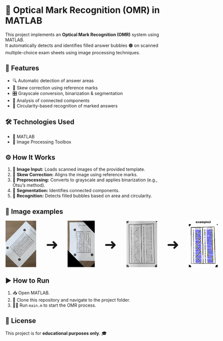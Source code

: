 # 📝 Optical Mark Recognition (OMR) in MATLAB

This project implements an **Optical Mark Recognition (OMR)** system using MATLAB.  
It automatically detects and identifies filled answer bubbles 🟤 on scanned multiple-choice exam sheets using image processing techniques.

## 🚀 Features

- 🔍 Automatic detection of answer areas  
- 📐 Skew correction using reference marks  
- 🎛️ Grayscale conversion, binarization & segmentation  
- 🧩 Analysis of connected components  
- 🔵 Circularity-based recognition of marked answers

## 🛠️ Technologies Used

- 🧠 MATLAB  
- 🧰 Image Processing Toolbox

## ⚙️ How It Works

1. 📂 **Image Input:** Loads scanned images of the provided template.
2. 📏 **Skew Correction:** Aligns the image using reference marks.
3. 🖤 **Preprocessing:** Converts to grayscale and applies binarization (e.g., Otsu’s method).  
4. 🧱 **Segmentation:** Identifies connected components.
5. 🧠 **Recognition:** Detects filled bubbles based on area and circularity.

## 💬 Image examples

<p style="display: flex; align-items: center;">
  <img src="imgs/input.png" width="100" height="150">
  <span style="font-size: 48px; margin: 0 30px;">➜</span>
  <img src="imgs/rotated.png" width="100" height="150">
  <span style="font-size: 48px; margin: 0 30px;">➜</span>
  <img src="imgs/cutted.png" width="100" height="150">
  <span style="font-size: 48px; margin: 0 30px;">➜</span>
  <img src="imgs/bubbles.png" width="100" height="150">
</p>

## ▶️ How to Run

1. 📥 Open MATLAB.  
2. 📁 Clone this repository and navigate to the project folder.  
3. 🏃‍♂️ Run `main.m` to start the OMR process.

## 📄 License

This project is for **educational purposes only**. 🎓
